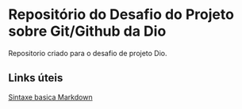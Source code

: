 # Repositório do Desafio do Projeto sobre Git/Github da Dio

Repositorio criado para o desafio de projeto Dio.

## Links úteis
[Sintaxe basica Markdown](https://www.markdownguide.org)

